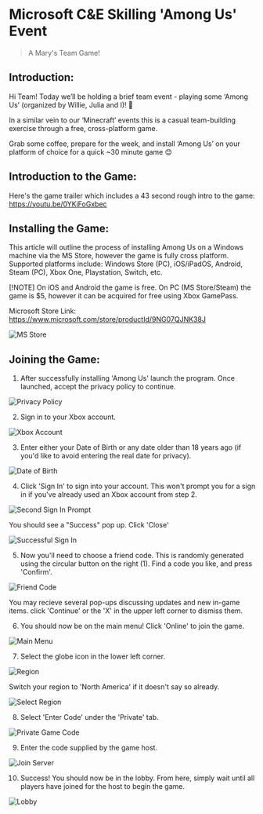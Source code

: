 # Microsoft C&E Skilling 'Among Us' Event
> A Mary's Team Game!

## Introduction:

Hi Team! Today we’ll be holding a brief team event - playing some ‘Among Us’ (organized by Willie, Julia and I)! 🎉

In a similar vein to our ‘Minecraft’ events this is a casual team-building exercise through a free, cross-platform game.

Grab some coffee, prepare for the week, and install ‘Among Us’ on your platform of choice for a quick ~30 minute game 😊


## Introduction to the Game:

Here's the game trailer which includes a 43 second rough intro to the game:
https://youtu.be/0YKjFoGxbec


## Installing the Game:

This article will outline the process of installing Among Us on a Windows machine via the MS Store, however the game is fully cross platform. Supported platforms include: Windows Store (PC), iOS/iPadOS, Android, Steam (PC), Xbox One, Playstation, Switch, etc. 

[!NOTE] On iOS and Android the game is free. On PC (MS Store/Steam) the game is $5, however it can be acquired for free using Xbox GamePass.

Microsoft Store Link: 
https://www.microsoft.com/store/productId/9NG07QJNK38J

![MS Store](./content/msstoreentry.png)


## Joining the Game:

1. After successfully installing 'Among Us' launch the program. Once launched, accept the privacy policy to continue.

![Privacy Policy](./content/privacypolicy.png)


2. Sign in to your Xbox account.

![Xbox Account](./content/xboxacct.png)


3. Enter either your Date of Birth or any date older than 18 years ago (if you'd like to avoid entering the real date for privacy).

![Date of Birth](./content/dobcheck.png)


4. Click 'Sign In' to sign into your account. This won't prompt you for a sign in if you've already used an Xbox account from step 2.

![Second Sign In Prompt](./content/signin2.png)

You should see a "Success" pop up. Click 'Close'

![Successful Sign In](./content/signinsuccess.png)


5. Now you'll need to choose a friend code. This is randomly generated using the circular button on the right (1). Find a code you like, and press 'Confirm'.

![Friend Code](./content/friendcodegen.png)

You may recieve several pop-ups discussing updates and new in-game items. click 'Continue' or the 'X' in the upper left corner to dismiss them.


6. You should now be on the main menu! Click 'Online' to join the game.

![Main Menu](./content/mainmenu.png)


7. Select the globe icon in the lower left corner.

![Region](./content/regionselect.png)

Switch your region to 'North America' if it doesn't say so already.

![Select Region](./content/regionlist.png)


8. Select 'Enter Code' under the 'Private' tab.

![Private Game Code](./content/gametypes.png)


9. Enter the code supplied by the game host.

![Join Server](./content/entercode.png)


10. Success! You should now be in the lobby. From here, simply wait until all players have joined for the host to begin the game.

![Lobby](./content/lobby.png)
